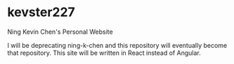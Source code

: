 # kevster227
Ning Kevin Chen's Personal Website

I will be deprecating ning-k-chen and this repository will eventually become that repository. This site will be written in React instead of Angular.
